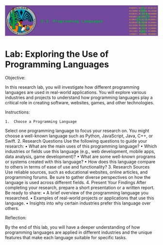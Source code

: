 ![header](assets/header.png)

# Lab: Exploring the Use of Programming Languages

Objective:

In this research lab, you will investigate how different programming languages are used in real-world applications. You will explore various industries and projects to understand how programming languages play a critical role in creating software, websites, games, and other technologies.

Instructions:

	1.	Choose a Programming Language
Select one programming language to focus your research on. You might choose a well-known language such as Python, JavaScript, Java, C++, or Swift.
	2.	Research Questions
Use the following questions to guide your research:
	•	What are the main uses of this programming language?
	•	Which industries or fields use this language (e.g., web development, mobile apps, data analysis, game development)?
	•	What are some well-known programs or systems created with this language?
	•	How does this language compare to others in terms of ease of use and functionality?
	3.	Research Sources
Use reliable sources, such as educational websites, online articles, and programming forums. Be sure to gather diverse perspectives on how the language is used across different fields.
	4.	Present Your Findings
After completing your research, prepare a short presentation or a written report. Be ready to share:
	•	A brief overview of the programming language you researched.
	•	Examples of real-world projects or applications that use this language.
	•	Insights into why certain industries prefer this language over others.

Reflection:

By the end of this lab, you will have a deeper understanding of how programming languages are applied in different industries and the unique features that make each language suitable for specific tasks.

